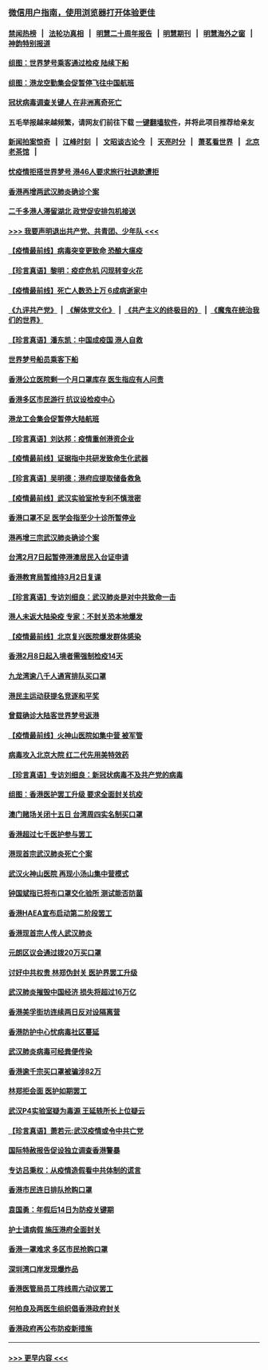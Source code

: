 ### [微信用户指南，使用浏览器打开体验更佳](https://github.com/gfw-breaker/banned-news1/blob/master/indexes/wechat-guide.md?t=0)
#### [禁闻热榜](热点新闻.md?t=0)  &nbsp;&nbsp;|&nbsp;&nbsp; [法轮功真相](https://github.com/gfw-breaker/truth/blob/master/README.md?t=0) &nbsp;&nbsp;|&nbsp;&nbsp; [明慧二十周年报告](https://github.com/gfw-breaker/mh-reports/blob/master/README.md?t=0) &nbsp;&nbsp;|&nbsp;&nbsp;[明慧期刊](https://github.com/gfw-breaker/mh-qikan) &nbsp;&nbsp;|&nbsp;&nbsp; [明慧海外之窗](https://github.com/gfw-breaker/mh-news/blob/master/README.md?t=0) &nbsp;&nbsp;|&nbsp;&nbsp; [神韵特别报道](https://github.com/gfw-breaker/mh-news/blob/master/shenyun.md?t=0)
#### [组图：世界梦号乘客通过检疫 陆续下船](../pages/nsc415/n11858302.md?t=02120002) 
#### [组图：港龙空勤集会促暂停飞往中国航班](../pages/nsc415/n11858190.md?t=02120002) 
#### [冠状病毒调查关键人 在非洲离奇死亡](../pages/nsc415/n11859798.md?t=02120002) 
#### 五毛举报越来越频繁，请网友们前往下载 [一键翻墙软件](https://github.com/gfw-breaker/ssr-accounts)，并将此项目推荐给亲友
#### [新闻拍案惊奇](https://github.com/gfw-breaker/banned-news1/blob/master/pages/link4.md) &nbsp;&nbsp;|&nbsp;&nbsp; [江峰时刻](https://github.com/gfw-breaker/banned-news1/blob/master/pages/link4.md) &nbsp;&nbsp;|&nbsp;&nbsp; [文昭谈古论今](https://github.com/gfw-breaker/banned-news1/blob/master/pages/link4.md) &nbsp;&nbsp;|&nbsp;&nbsp; [天亮时分](https://github.com/gfw-breaker/banned-news1/blob/master/pages/link4.md) &nbsp;&nbsp;|&nbsp;&nbsp; [萧茗看世界](https://github.com/gfw-breaker/banned-news1/blob/master/pages/link4.md) &nbsp;&nbsp;|&nbsp;&nbsp; [北京老茶馆](https://github.com/gfw-breaker/banned-news1/blob/master/pages/link4.md) &nbsp;&nbsp;|&nbsp;&nbsp; 
#### [忧疫情拒搭世界梦号 港46人要求旅行社退款遭拒](../pages/nsc415/n11859849.md?t=02120002) 
#### [香港再增两武汉肺炎确诊个案](../pages/nsc415/n11859833.md?t=02120002) 
#### [二千多港人滞留湖北 政党促安排包机接送](../pages/nsc415/n11859831.md?t=02120002) 
#### [>>> 我要声明退出共产党、共青团、少年队 <<<](https://github.com/begood0513/goodnews/blob/master/quit/letter.md) 
#### [【疫情最前线】病毒突变更致命 恐酿大瘟疫](../pages/nsc415/n11859604.md?t=02120002) 
#### [【珍言真语】黎明：疫症危机 闪现转变火花](../pages/nsc415/n11859199.md?t=02120002) 
#### [【疫情最前线】死亡人数恐上万 6成病逝家中](../pages/nsc415/n11856687.md?t=02120002) 
#### [《九评共产党》](https://github.com/begood0513/9ping.md/blob/master/README.md) &nbsp;|&nbsp; [《解体党文化》](../../../../jtdwh.md/blob/master/README.md)  &nbsp;|&nbsp; [《共产主义的终极目的》](../../../../gczydzjmd.md/blob/master/README.md) &nbsp;|&nbsp; [《魔鬼在统治我们的世界》](../../../../mgztzwmdsj.md/blob/master/README.md) 
#### [【珍言真语】潘东凯：中国成疫国 港人自救](../pages/nsc415/n11856962.md?t=02120002) 
#### [世界梦号船员乘客下船](../pages/nsc415/n11856883.md?t=02120002) 
#### [香港公立医院剩一个月口罩库存 医生指应有人问责](../pages/nsc415/n11856875.md?t=02120002) 
#### [香港多区市民游行 抗议设检疫中心](../pages/nsc415/n11856866.md?t=02120002) 
#### [港龙工会集会促暂停大陆航班](../pages/nsc415/n11856840.md?t=02120002) 
#### [【珍言真语】刘达邦：疫情重创港资企业](../pages/nsc415/n11854274.md?t=02120002) 
#### [【疫情最前线】证据指中共研发致命生化武器](../pages/nsc415/n11853087.md?t=02120002) 
#### [【珍言真语】吴明德：港府应提取储备救急](../pages/nsc415/n11852734.md?t=02120002) 
#### [【疫情最前线】武汉实验室抢专利不慎泄密](../pages/nsc415/n11850310.md?t=02120002) 
#### [香港口罩不足 医学会指至少十诊所暂停业](../pages/nsc415/n11850301.md?t=02120002) 
#### [港再增三宗武汉肺炎确诊个案](../pages/nsc415/n11850328.md?t=02120002) 
#### [台湾2月7日起暂停港澳居民入台证申请](../pages/nsc415/n11850304.md?t=02120002) 
#### [香港教育局暂维持3月2日复课](../pages/nsc415/n11850260.md?t=02120002) 
#### [【珍言真语】专访刘细良：武汉肺炎是对中共致命一击](../pages/nsc415/n11849934.md?t=02120002) 
#### [港人未返大陆染疫 专家：不封关恐本地爆发](../pages/nsc415/n11848021.md?t=02120002) 
#### [【疫情最前线】北京复兴医院爆发群体感染](../pages/nsc415/n11847626.md?t=02120002) 
#### [香港2月8日起入境者需强制检疫14天](../pages/nsc415/n11847658.md?t=02120002) 
#### [九龙湾逾八千人通宵排队买口罩](../pages/nsc415/n11847647.md?t=02120002) 
#### [港民主运动获提名竞逐和平奖](../pages/nsc415/n11847633.md?t=02120002) 
#### [曾载确诊大陆客世界梦号返港](../pages/nsc415/n11847608.md?t=02120002) 
#### [【疫情最前线】火神山医院如集中营 被军管](../pages/nsc415/n11847524.md?t=02120002) 
#### [病毒攻入北京大院 红二代先用美特效药](../pages/nsc415/n11847427.md?t=02120002) 
#### [【珍言真语】专访刘细良：新冠状病毒不及共产党的病毒](../pages/nsc415/n11847164.md?t=02120002) 
#### [组图：香港医护罢工升级 要求全面封关抗疫](../pages/nsc415/n11844107.md?t=02120002) 
#### [澳门赌场关闭十五日 台湾周四实名制买口罩](../pages/nsc415/n11845083.md?t=02120002) 
#### [香港超过七千医护参与罢工](../pages/nsc415/n11845051.md?t=02120002) 
#### [港现首宗武汉肺炎死亡个案](../pages/nsc415/n11844998.md?t=02120002) 
#### [武汉火神山医院 再现小汤山集中营模式](../pages/nsc415/n11844763.md?t=02120002) 
#### [钟国斌指已将布口罩交化验所 测试能否防菌](../pages/nsc415/n11842783.md?t=02120002) 
#### [香港HAEA宣布启动第二阶段罢工](../pages/nsc415/n11842723.md?t=02120002) 
#### [香港现首宗人传人武汉肺炎](../pages/nsc415/n11842766.md?t=02120002) 
#### [元朗区议会通过拨20万买口罩](../pages/nsc415/n11842754.md?t=02120002) 
#### [讨好中共权贵 林郑伪封关 医护界罢工升级](../pages/nsc415/n11842359.md?t=02120002) 
#### [武汉肺炎摧毁中国经济 损失将超过16万亿](../pages/nsc415/n11839723.md?t=02120002) 
#### [香港美孚街坊连续两日反对设隔离营](../pages/nsc415/n11839962.md?t=02120002) 
#### [香港防护中心忧病毒社区蔓延](../pages/nsc415/n11839933.md?t=02120002) 
#### [武汉肺炎病毒可经粪便传染](../pages/nsc415/n11839939.md?t=02120002) 
#### [香港逾千宗买口罩被骗涉82万](../pages/nsc415/n11839914.md?t=02120002) 
#### [林郑拒会面 医护如期罢工](../pages/nsc415/n11839892.md?t=02120002) 
#### [武汉P4实验室疑为毒源 王延轶所长上位疑云](../pages/nsc415/n11835543.md?t=02120002) 
#### [【珍言真语】萧若元:武汉疫情或令中共亡党](../pages/nsc415/n11829394.md?t=02120002) 
#### [国际特赦报告促设独立调查香港警暴](../pages/nsc415/n11833845.md?t=02120002) 
#### [专访吕秉权：从疫情造假看中共体制的谎言](../pages/nsc415/n11833813.md?t=02120002) 
#### [香港市民连日排队抢购口罩](../pages/nsc415/n11833794.md?t=02120002) 
#### [袁国勇：年假后14日为防疫关键期](../pages/nsc415/n11831088.md?t=02120002) 
#### [护士请病假 施压港府全面封关](../pages/nsc415/n11831030.md?t=02120002) 
#### [香港一罩难求 多区市民抢购口罩](../pages/nsc415/n11831002.md?t=02120002) 
#### [深圳湾口岸发现爆炸品](../pages/nsc415/n11828802.md?t=02120002) 
#### [香港医管局员工阵线周六动议罢工](../pages/nsc415/n11828762.md?t=02120002) 
#### [何柏良及两医生组织倡香港政府封关](../pages/nsc415/n11828749.md?t=02120002) 
#### [香港政府再公布防疫新措施](../pages/nsc415/n11828716.md?t=02120002) 

----
#### [ >>> 更早内容 <<< ](../indexes/nsc415-earlier.md)
